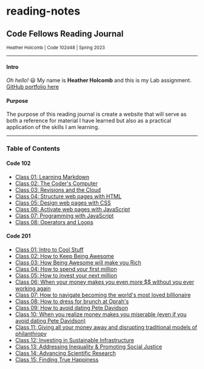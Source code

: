 # reading-notes

## Code Fellows Reading Journal
<sub>Heather Holcomb | Code 102d48 | Spring 2023</sub>

***

#### Intro
_Oh hello!_ 😃 My name is **Heather Holcomb** and this is my Lab assignment. 
[GitHub portfolio here](https://github.com/holcombheather)

#### Purpose

The purpose of this reading journal is create a website that will serve as both a reference for material I have learned but also as a practical application of the skills I am learning. 

***

### Table of Contents

#### Code 102
- [Class 01: Learning Markdown](https://holcombheather.github.io/reading-notes/notes-102/class01)
- [Class 02: The Coder's Computer](https://holcombheather.github.io/reading-notes/notes-102/class02)
- [Class 03: Revisions and the Cloud](https://holcombheather.github.io/reading-notes/notes-102/class03)
- [Class 04: Structure web pages with HTML](https://holcombheather.github.io/reading-notes/notes-102/class04)
- [Class 05: Design web pages with CSS](https://holcombheather.github.io/reading-notes/notes-102/class05)
- [Class 06: Activate web pages with JavaScript](https://holcombheather.github.io/reading-notes/notes-102/class06)
- [Class 07: Programming with JavaScript](https://holcombheather.github.io/reading-notes/notes-102/class07)
- [Class 08: Operators and Loops](https://holcombheather.github.io/reading-notes/notes-102/class08)

#### Code 201
- [Class 01: Intro to Cool Stuff](https://holcombheather.github.io/reading-notes/notes-201/class01)
- [Class 02: How to Keep Being Awesome](https://holcombheather.github.io/reading-notes/notes-201/class02)
- [Class 03: How Being Awesome will make you Rich](https://holcombheather.github.io/reading-notes/notes-201/class03)
- [Class 04: How to spend your first million](https://holcombheather.github.io/reading-notes/notes-201/class04)
- [Class 05: How to invest your next million](https://holcombheather.github.io/reading-notes/notes-201/class05)
- [Class 06: When your money makes you even more $$ without you ever working again](https://holcombheather.github.io/reading-notes/notes-201/class06)
- [Class 07: How to navigate becoming the world's most loved billionaire](https://holcombheather.github.io/reading-notes/notes-201/class07)
- [Class 08: How to dress for brunch at Oprah's](https://holcombheather.github.io/reading-notes/notes-201/class08)
- [Class 09: How to avoid dating Pete Davidson](https://holcombheather.github.io/reading-notes/notes-201/class09)
- [Class 10: When you realize money makes you miserable (even if you avoid dating Pete Davidson)](https://holcombheather.github.io/reading-notes/notes-201/class10)
- [Class 11: Giving all your money away and disrupting traditional models of philanthropy](https://holcombheather.github.io/reading-notes/notes-201/class11)
- [Class 12: Investing in Sustainable Infrastructure](https://holcombheather.github.io/reading-notes/notes-201/class12)
- [Class 13: Addressing Inequality & Promoting Social Justice](https://holcombheather.github.io/reading-notes/notes-201/class13)
- [Class 14: Advancing Scientific Research](https://holcombheather.github.io/reading-notes/notes-201/class14)
- [Class 15: Finding True Happiness](https://holcombheather.github.io/reading-notes/notes-201/class15)

